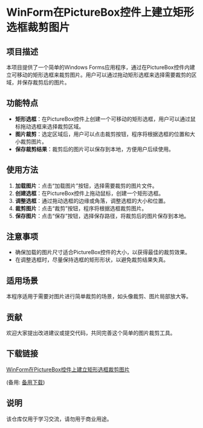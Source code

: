 # WinForm在PictureBox控件上建立矩形选框裁剪图片

## 项目描述

本项目提供了一个简单的Windows Forms应用程序，通过在PictureBox控件内建立可移动的矩形选框来裁剪图片。用户可以通过拖动矩形选框来选择需要裁剪的区域，并保存裁剪后的图片。

## 功能特点

- **矩形选框**：在PictureBox控件上创建一个可移动的矩形选框，用户可以通过鼠标拖动选框来选择裁剪区域。
- **图片裁剪**：选定区域后，用户可以点击裁剪按钮，程序将根据选框的位置和大小裁剪图片。
- **保存裁剪结果**：裁剪后的图片可以保存到本地，方便用户后续使用。

## 使用方法

1. **加载图片**：点击“加载图片”按钮，选择需要裁剪的图片文件。
2. **创建选框**：在PictureBox控件上拖动鼠标，创建一个矩形选框。
3. **调整选框**：通过拖动选框的边缘或角落，调整选框的大小和位置。
4. **裁剪图片**：点击“裁剪”按钮，程序将根据选框裁剪图片。
5. **保存图片**：点击“保存”按钮，选择保存路径，将裁剪后的图片保存到本地。

## 注意事项

- 确保加载的图片尺寸适合PictureBox控件的大小，以获得最佳的裁剪效果。
- 在调整选框时，尽量保持选框的矩形形状，以避免裁剪结果失真。

## 适用场景

本程序适用于需要对图片进行简单裁剪的场景，如头像裁剪、图片局部放大等。

## 贡献

欢迎大家提出改进建议或提交代码，共同完善这个简单的图片裁剪工具。

## 下载链接
[WinForm在PictureBox控件上建立矩形选框裁剪图片](https://pan.quark.cn/s/49dc4890c924) 

(备用: [备用下载](https://pan.baidu.com/s/1ijktY9GyjBzFhhABaPSI1w?pwd=1234))

## 说明

该仓库仅用于学习交流，请勿用于商业用途。
